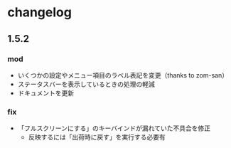 
changelog
==========================

1.5.2
--------------------------

### mod
- いくつかの設定やメニュー項目のラベル表記を変更（thanks to zom-san）
- ステータスバーを表示しているときの処理の軽減
- ドキュメントを更新


### fix
- 「フルスクリーンにする」のキーバインドが漏れていた不具合を修正
    - 反映するには「出荷時に戻す」を実行する必要有
